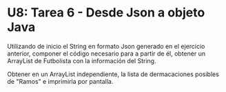 # U8: Tarea 6 - Desde Json a objeto Java
Utilizando de inicio el String en formato Json generado en el ejercicio anterior, componer el código necesario para a partir de él, obtener un ArrayList de Futbolista con la información del String.

Obtener en un ArrayList independiente, la lista de dermacaciones posibles de "Ramos" e imprimirla por pantalla.
